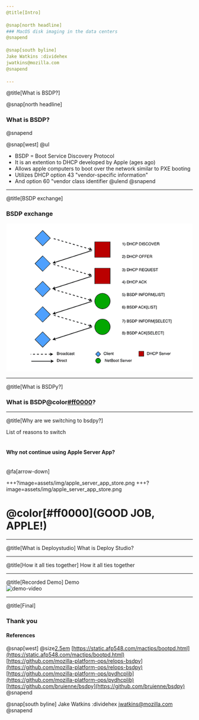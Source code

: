 ```yaml
---
@title[Intro]

@snap[north headline]
### MacOS disk imaging in the data centers
@snapend

@snap[south byline]
Jake Watkins :dividehex
jwatkins@mozilla.com
@snapend

---
```

@title[What is BSDP?]

@snap[north headline]
### What is BSDP?
@snapend

@snap[west]
@ul
 - BSDP = Boot Service Discovery Protocol
 - It is an extention to DHCP developed by Apple (ages ago)
 - Allows apple computers to boot over the network similar to PXE booting
 - Utilizes DHCP option 43 "vendor-specific information"
 - And option 60 "vendor class identifier
@ulend
@snapend

---
@title[BSDP exchange]
### BSDP exchange
![Image-Relative](assets/img/BSDP_exchange.PNG)

---
@title[What is BSDPy?]
### What is BSDP@color[#ff0000](y)?


---
@title[Why are we switching to bsdpy?]

List of reasons to switch
<br><br>
#### Why not continue using Apple Server App?
<br>
@fa[arrow-down]

+++?image=assets/img/apple_server_app_store.png
+++?image=assets/img/apple_server_app_store.png
# @color[#ff0000](GOOD JOB, APPLE!)

---
@title[What is Deploystudio]
What is Deploy Studio?

---
@title[How it all ties together]
How it all ties together


---
@title[Recorded Demo]
Demo
<br>
![demo-video](https://player.vimeo.com/video/303137935)

---
@title[Final]

### Thank you
#### References
@snap[west]
@size[2.5em]([https://en.wikipedia.org/wiki/Boot_Service_Discovery_Protocol](https://en.wikipedia.org/wiki/Boot_Service_Discovery_Protocol))
[https://static.afp548.com/mactips/bootpd.html](https://static.afp548.com/mactips/bootpd.html)
[https://github.com/mozilla-platform-ops/relops-bsdpy](https://github.com/mozilla-platform-ops/relops-bsdpy)
[https://github.com/mozilla-platform-ops/pydhcplib](https://github.com/mozilla-platform-ops/pydhcplib)
[https://github.com/bruienne/bsdpy](https://github.com/bruienne/bsdpy)
@snapend

@snap[south byline]
Jake Watkins :dividehex
jwatkins@mozilla.com
@snapend

